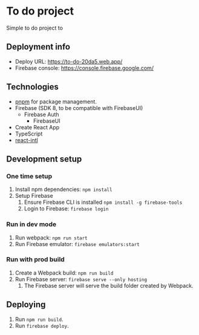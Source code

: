 # To do project
Simple to do project to 

## Deployment info
- Deploy URL: https://to-do-20da5.web.app/
- Firebase console: https://console.firebase.google.com/

## Technologies

- [pnpm](https://pnpm.io/) for package management.
- Firebase (SDK 8, to be compatible with FirebaseUI)
  - Firebase Auth
    - FirebaseUI
- Create React App
- TypeScript
- [react-intl](https://github.com/formatjs/formatjs)

## Development setup

### One time setup
1. Install npm dependencies: `npm install`
2. Setup Firebase
   1. Ensure Firebase CLI is installed `npm install -g firebase-tools`
   2. Login to Firebase: `firebase login`

### Run in dev mode
1. Run webpack: `npm run start`
2. Run Firebase emulator: `firebase emulators:start`

### Run with prod build
1. Create a Webpack build: `npm run build`
2. Run Firebase server: `firebase serve --only hosting`
   1. The Firebase server will serve the build folder created by Webpack.

## Deploying
1. Run `npm run build`.
1. Run `firebase deploy`.
